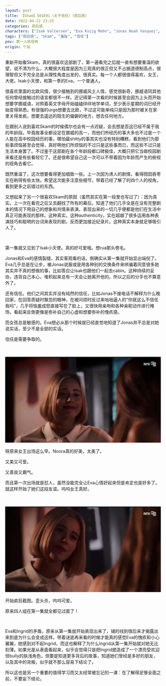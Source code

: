 ```yaml
---
layout: post
title: 【Skam】S01E01（关于信任）（观后感）
date: 2022-04-22 23:25
categories: 观后感
characters: ["Isak Valtersen", "Eva Kviig Mohn", "Jonas Noah Vasquez", "Noora Amalie Sætre"]
tags: ["观后感", "Skam", "羞耻", "信任"]
pov: 第一人称视角
origin: 个站
---
```


重新开始看Skam，真的很喜欢这部剧了，第一遍看完之后就一直有想要重温的欲望，说不清为什么，大概很大程度是因为三观真的很正但又不占据道德制高点，很理智但又不完全总是从理性角度出发的，很真实。每一个人都很值得喜欢，女王，大佬，Isak小天使，和第一季的Eva，一个普通人。

很喜欢里面的北欧风情，很少接触到的挪威风土人情，感觉很新奇，挪威语同其他任何曾经接触过的语言都很不一样。还记得第一次看的时候甚至会因为上头而开始想要学挪威语，对照着英文字母开始磕磕绊绊地学单词，至少表示星期的词已经开始变得熟悉。有很强的urge想要去北欧，不过这可能单纯只是因为那时被关在家里关得发疯，想要去遥远的陌生的偏僻的地方，想去任何地方。

在跟别人说到喜欢Skam的时候偶尔也会有一点迟疑，会去想是否这已经不属于我的年龄段。毕竟故事全都设定在挪威的高一，而他们所经历的事大多也不过是一个人能在高中校园经历的事，哪怕最shitty的事其实也没有特别糟糕，看到他们为那些事烦恼甚至会觉得，真好啊他们所烦恼的不过只是这些事而已，而这些不过只是生活本身罢了。不过鉴于这部剧在各个年龄段都口碑极佳，大概只把它当做校园剧来看还是有些看轻它了。还是很希望自己这一次可以不带着因为年龄而产生的俯视的视角去看它。

既然重温了，这次想要看得更加细致一些。上一次因为诱人的剧情，看得囫囵吞枣实在刷得有些太快。希望这次能多注意些细节，带着已经了解了的四个人的视角，看到更多之前错过的东西。

又想起来了另一个很喜欢Skam的原因（虽然其实在第一段里也写过了）：因为真实。上一次在看完之后又去翻找了所有的幕后，知道了他们几乎全是在没有完整剧本的情况下用自己的想象和共情来表演，表现出来的一切几乎便都是他们在生活中真正可能表现的那样。这种真实，这种authenticity，实在超越了很多运用各种表演技巧和聪明的台词来表现的剧，反而更加接近纪录片。这种真实本身就足够吸引人了。

<br>

第一集就又见到了Isak小天使。真的好可爱哦。想rua那头卷毛。

Jonas和Eva的感情裂缝，其实客观看的话，倒确实从第一集就开始显出端倪了。Eva几乎总是在让步，被Jonas说服或是用各种别的交换条件来哄骗着同意很多她其实并不真的想做的事，比如答应让Isak也跟他们一起去cabin。这种持续的妥协，违背自己本心，堆积起来总有一天会让她离开他的。所以之后的分手也不算意外了。

还有信任。他们之间其实并没有纯然的信任，比如Jonas不接电话不解释为什么晚回家，在回答质疑时飘忽的眼神，在被问烦时反过来咄咄逼人的“你就这么不信任我吗”，几乎将恼羞成怒直接写在了脸上，又很快用亲吻和各种亲昵动作进行掩饰，看起来反倒更像是弥补自己的心虚和想要弥补的愧疚感。

而女孩总是敏感的。Eva想必从那个时候就已经直觉地知道了Jonas并不总是对她说实话，至少不是全部的实话。

信任是需要争取的。

<br><br>
![1-1](/assets/images/Skam/Skam1/Skam1-1-1.png)
<br>

呀原来女王出场这么早。Noora真的好美，太美了。

又美又可爱。

又善良又霸气。

而且第一次出场就是怼人，虽然没能完全让Eva心情好起来但是肯定也是好多了。就这样开始了她们这段友谊。呜呜女王真好。

<br><br>
![1-2](/assets/images/Skam/Skam1/Skam1-1-2.png)
<br>

开始疯狂截图。歪头杀，呜呜可爱。

原来四人组在第一集就全都见过面了！

<br>

Eva和Ingrid的矛盾，原来从第一集就开始表现出来了，铺的线到很后来才揭露出来到底为什么会变成这样。带着谜底再来看的时候才能真的感觉Eva的愧疚和小心翼翼，她感到对不起Ingrid，而这也解释了为什么Ingrid从第一集开始就对她无比刻薄。如果光是从表面看起来，似乎会觉得只是把Ingrid塑造成了一个漂亮受欢迎但bully的肤浅角色，但要是知道更多背后的故事，知道她们曾经是多好的朋友，以及其中的背叛，似乎就不那么容易下结论了。

所以这也是另一个重要的值得学习而又太经常被忘记的一课：在了解得足够全面之前，不要妄下结论。
